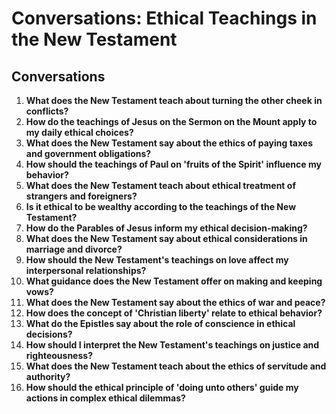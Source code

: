 # Conversations: Ethical Teachings in the New Testament

## Conversations

1. **What does the New Testament teach about turning the other cheek in conflicts?**
2. **How do the teachings of Jesus on the Sermon on the Mount apply to my daily ethical choices?**
3. **What does the New Testament say about the ethics of paying taxes and government obligations?**
4. **How should the teachings of Paul on 'fruits of the Spirit' influence my behavior?**
5. **What does the New Testament teach about ethical treatment of strangers and foreigners?**
6. **Is it ethical to be wealthy according to the teachings of the New Testament?**
7. **How do the Parables of Jesus inform my ethical decision-making?**
8. **What does the New Testament say about ethical considerations in marriage and divorce?**
9. **How should the New Testament's teachings on love affect my interpersonal relationships?**
10. **What guidance does the New Testament offer on making and keeping vows?**
11. **What does the New Testament say about the ethics of war and peace?**
12. **How does the concept of 'Christian liberty' relate to ethical behavior?**
13. **What do the Epistles say about the role of conscience in ethical decisions?**
14. **How should I interpret the New Testament's teachings on justice and righteousness?**
15. **What does the New Testament teach about the ethics of servitude and authority?**
16. **How should the ethical principle of 'doing unto others' guide my actions in complex ethical dilemmas?**
